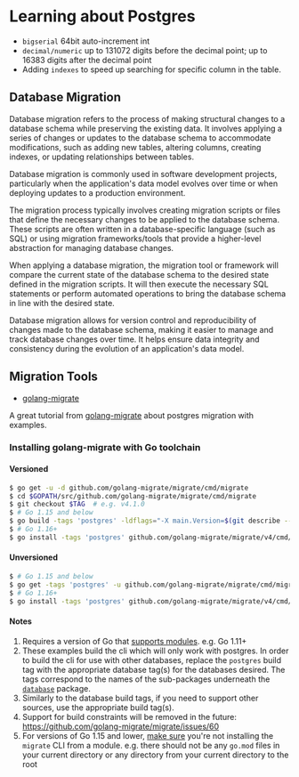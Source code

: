 # Learning about Postgres

- `bigserial` 64bit auto-increment int
- `decimal/numeric` up to 131072 digits before the decimal point; up to 16383 digits after the decimal point
- Adding `indexes` to speed up searching for specific column in the table.

## Database Migration

Database migration refers to the process of making structural changes to a database schema while preserving the existing data. It involves applying a series of changes or updates to the database schema to accommodate modifications, such as adding new tables, altering columns, creating indexes, or updating relationships between tables.

Database migration is commonly used in software development projects, particularly when the application's data model evolves over time or when deploying updates to a production environment.

The migration process typically involves creating migration scripts or files that define the necessary changes to be applied to the database schema. These scripts are often written in a database-specific language (such as SQL) or using migration frameworks/tools that provide a higher-level abstraction for managing database changes.

When applying a database migration, the migration tool or framework will compare the current state of the database schema to the desired state defined in the migration scripts. It will then execute the necessary SQL statements or perform automated operations to bring the database schema in line with the desired state.

Database migration allows for version control and reproducibility of changes made to the database schema, making it easier to manage and track database changes over time. It helps ensure data integrity and consistency during the evolution of an application's data model.

## Migration Tools

- [golang-migrate](https://github.com/golang-migrate/migrate)

A great tutorial from [golang-migrate](https://github.com/golang-migrate/migrate/blob/master/database/postgres/TUTORIAL.md) about postgres migration with examples.

### Installing golang-migrate with Go toolchain

#### Versioned

```bash
$ go get -u -d github.com/golang-migrate/migrate/cmd/migrate
$ cd $GOPATH/src/github.com/golang-migrate/migrate/cmd/migrate
$ git checkout $TAG  # e.g. v4.1.0
$ # Go 1.15 and below
$ go build -tags 'postgres' -ldflags="-X main.Version=$(git describe --tags)" -o $GOPATH/bin/migrate $GOPATH/src/github.com/golang-migrate/migrate/cmd/migrate
$ # Go 1.16+
$ go install -tags 'postgres' github.com/golang-migrate/migrate/v4/cmd/migrate@$TAG
```

#### Unversioned

```bash
$ # Go 1.15 and below
$ go get -tags 'postgres' -u github.com/golang-migrate/migrate/cmd/migrate
$ # Go 1.16+
$ go install -tags 'postgres' github.com/golang-migrate/migrate/v4/cmd/migrate@latest
```

#### Notes

1. Requires a version of Go that [supports modules](https://golang.org/cmd/go/#hdr-Preliminary_module_support). e.g. Go 1.11+
1. These examples build the cli which will only work with postgres.  In order
to build the cli for use with other databases, replace the `postgres` build tag
with the appropriate database tag(s) for the databases desired.  The tags
correspond to the names of the sub-packages underneath the
[`database`](../../database) package.
1. Similarly to the database build tags, if you need to support other sources, use the appropriate build tag(s).
1. Support for build constraints will be removed in the future: https://github.com/golang-migrate/migrate/issues/60
1. For versions of Go 1.15 and lower, [make sure](https://github.com/golang-migrate/migrate/pull/257#issuecomment-705249902) you're not installing the `migrate` CLI from a module. e.g. there should not be any `go.mod` files in your current directory or any directory from your current directory to the root
